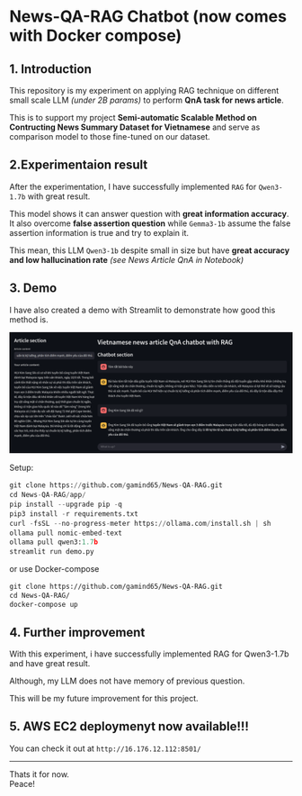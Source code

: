 # News-QA-RAG Chatbot (now comes with Docker compose)
## 1. Introduction
This repository is my experiment on applying RAG technique on different small scale LLM *(under 2B params)* to perform **QnA task for news article**.  
    
This is to support my project **Semi-automatic Scalable Method on Contructing News Summary Dataset for Vietnamese** and serve as comparison model to those fine-tuned on our dataset.  
  
## 2.Experimentaion result
After the experimentation, I have successfully implemented `RAG` for `Qwen3-1.7b` with great result.  
  
This model shows it can answer question with **great information accuracy**. It also overcome **false assertion question** while `Gemma3-1b` assume the false assertion information is true and try to explain it.   
  
This mean, this LLM `Qwen3-1b` despite small in size but have **great accuracy and low hallucination rate** *(see News Article QnA in Notebook)*  
  
## 3. Demo
I have also created a demo with Streamlit to demonstrate how good this method is.  
  
![Demo webapp image](demo.png)  
  
Setup: 
```Python 3.10
git clone https://github.com/gamind65/News-QA-RAG.git
cd News-QA-RAG/app/
pip install --upgrade pip -q
pip3 install -r requirements.txt
curl -fsSL --no-progress-meter https://ollama.com/install.sh | sh
ollama pull nomic-embed-text
ollama pull qwen3:1.7b
streamlit run demo.py
```
  
or use Docker-compose  
```
git clone https://github.com/gamind65/News-QA-RAG.git
cd News-QA-RAG/
docker-compose up 
```
  
## 4. Further improvement
With this experiment, i have successfully implemented RAG for Qwen3-1.7b and have great result.  
  
Although, my LLM does not have memory of previous question.   
  
This will be my future improvement for this project.  

## 5. AWS EC2 deploymenyt now available!!!
You can check it out at `http://16.176.12.112:8501/`  
  
  
---
Thats it for now.   
Peace!



